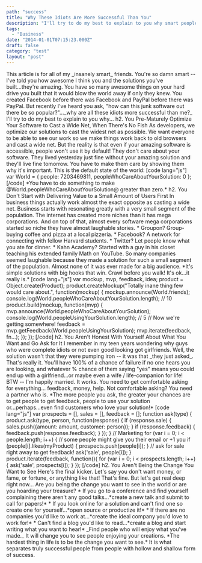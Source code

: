 ```yaml
---
path: "success"
title: "Why These Idiots Are More Successful Than You"
description: "I'll try to do my best to explain to you why smart people don't become succesful."
tags: 
  - "Business"
date: "2014-01-01T07:15:23.000Z"
draft: false
category: "test"
layout: "post"
---
```


This article is for all of my \_insanely smart\_ friends. You're so damn smart -- I've told you how awesome I think you and the solutions you've built...they're amazing. You have so many awesome things on your hard drive you built that it would blow the world away if only they knew. You created Facebook before there was Facebook and PayPal before there was PayPal. But recently I've heard you ask, "how can this junk software out there be so popular?"...\_why are all these idiots more successful than me?\_ I'll try to do my best to explain to you why... h2. You Pre-Maturely Optimize Your Software to Cast a Wide Net, When There's No Fish As developers, we optimize our solutions to cast the widest net as possible. We want everyone to be able to see our work so we make things work back to old browsers and cast a wide net. But the reality is that even if your amazing software is accessible, people won't use it by default! They don't care about your software. They lived yesterday just fine without your amazing solution and they'll live fine tomorrow. You have to make them care by showing them why it's important. This is the default state of the world: \[code lang="js"\] var World = { people: 7203469811, peopleWhoCareAboutYourSolution: 0 }; \[/code\] \*You have to do something to make @World.peopleWhoCareAboutYourSolution@ greater than zero.\* h2. You Don't Start with Delivering Value to a Small Amount of Users First In business things actually work almost the exact opposite as casting a wide net. Business starts with resonating greatly with a very small segment of the population. The internet has created more niches than it has mega corporations. And on top of that, almost every software mega corporations started so niche they have almost laughable stories. * Groupon? Group-buying coffee and pizza at a local pizzeria. * Facebook? A network for connecting with fellow Harvard students. * Twitter? Let people know what you ate for dinner. * Kahn Academy? Started with a guy in his closet teaching his extended family Math on YouTube. So many companies seemed laughable because they made a solution for such a small segment of the population. Almost none of it was ever made for a big audience. \*It's simple solutions with big hooks that win. Crawl before you walk! It's ok...it really is.\* \[code lang="js"\] var mockup, mvp, feedback, idea; product = Object.create(Product); product.createMockup("Totally inane thing few would care about.", function(mockup) { mockup.announce(World.friends); console.log(World.peopleWhoCareAboutYourSolution.length); // 10 product.build(mockup, function(mvp) { mvp.announce(World.peopleWhoCareAboutYourSolution); console.log(World.peopleUsingYourSolution.length); // 5 // Now we're getting somewhere! feedback = mvp.getFeedback(World.peopleUsingYourSolution); mvp.iterate(feedback, fn...); }); }); \[/code\] h2. You Aren't Honest With Yourself About What You Want and Go Ask for It I remember in my teen years wondering why guys who were complete idiots or not even good looking got girlfriends. Well, the solution wasn't that they were pumping iron -- it was that \_they just asked\_. That's really it. You'll have 100% of a chance of failure if no one hears you are looking, and whatever % chance of them saying "yes" means you could end up with a girlfriend...or maybe even a wife / life-companion for life! BTW -- I'm happily married. It works. You need to get comfortable asking for everything... feedback, money, help. Not comfortable asking? You need a partner who is. \*The more people you ask, the greater your chances are to get people to get feedback, people to use your solution or...perhaps...even find customers who love your solution!\* \[code lang="js"\] var prospects = \[\], sales = \[\], feedback = \[\]; function ask(type) { product.ask(type, person, function(response) { if (response.sale) { sales.push({amount: amount, customer: person}); } if (response.feedback) { feedback.push(response.feedback); } }); } // Marketing for (var i = 0; i < people.length; i++) { // some people might give you their email or +1 you if (people\[i\].likes(myProduct) { prospects.push(people\[i\]); } // ask for sale right away to get feedback! ask('sale', people\[i\]); } product.iterate(feedback, function(){ for (var i = 0; i < prospects.length; i++) { ask('sale', prospects\[i\]); } }); \[/code\] h2. You Aren't Being the Change You Want to See Here's the final kicker. Let's say you don't want money, or fame, or fortune, or anything like that! That's fine. But let's get real deep right now... Are you being the change you want to see in the world or are you hoarding your treasure? * If you go to a conference and find yourself complaining there aren't any good talks...\*create a new talk and submit to call for papers!\* * If you look online for a solution and can't find one so create one for yourself...\*open source or productize it!\* * If there are no companies you'd like to work at...\*create the ideal company you'd love to work for!\* * Can't find a blog you'd like to read...\*create a blog and start writing what you want to hear!\* \_Find people who will enjoy what you've made.\_ It will change you to see people enjoying your creations. \*The hardest thing in life is to be the change you want to see.\* It is what separates truly successful people from people with hollow and shallow form of success.
